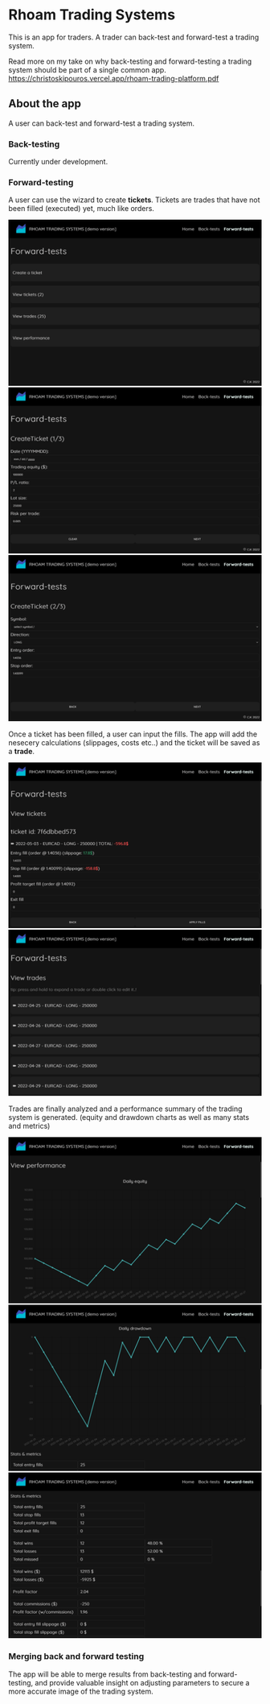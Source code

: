 # Rhoam Trading Systems

This is an app for traders.
A trader can back-test and forward-test a trading system.

Read more on my take on why back-testing and forward-testing a trading system should be part of a single common app.
<https://christoskipouros.vercel.app/rhoam-trading-platform.pdf>

## About the app

A user can back-test and forward-test a trading system.

### Back-testing

Currently under development.

### Forward-testing

A user can use the wizard to create **tickets**. Tickets are trades that have not been filled (executed) yet, much like orders.

<img src="pics/1.png" />
<img src="pics/2.png" />
<img src="pics/3.png" />

Once a ticket has been filled, a user can input the fills. The app will add the nesecery calculations (slippages, costs etc..) and the ticket will be saved as a **trade**.

<img src="pics/4.png" />
<img src="pics/5.png" />

Trades are finally analyzed and a performance summary of the trading system is generated. (equity and drawdown charts as well as many stats and metrics)

<img src="pics/6.png" />
<img src="pics/7.png" />
<img src="pics/8.png" />

### Merging back and forward testing

The app will be able to merge results from back-testing and forward-testing, and provide valuable insight on adjusting parameters to secure a more accurate image of the trading system.
